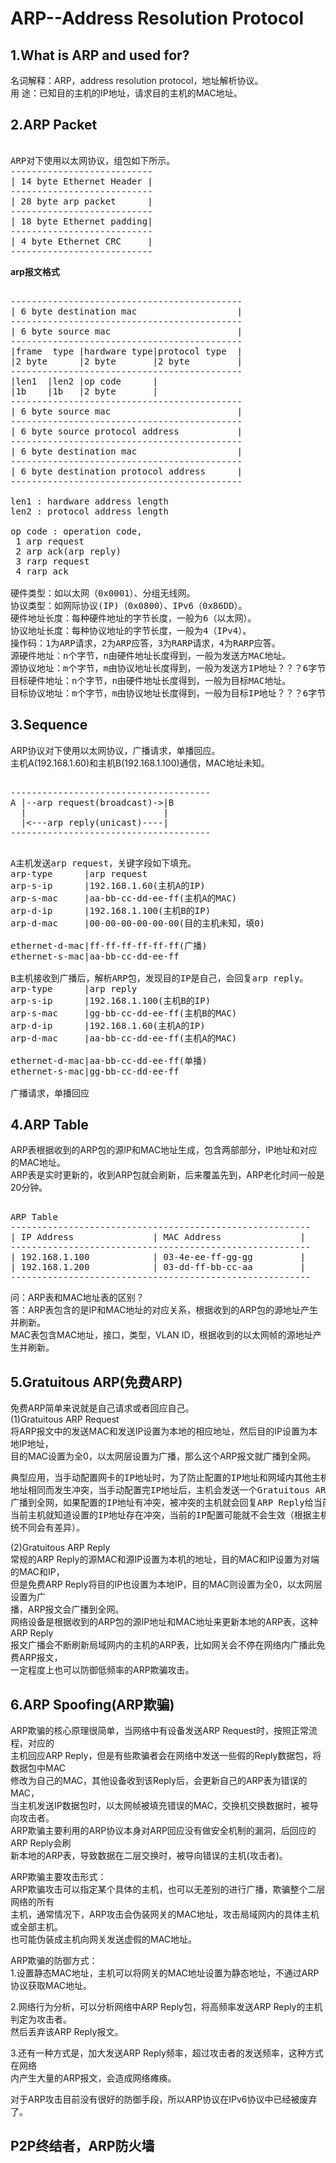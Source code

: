 # ARP--Address Resolution Protocol                
      
## 1.What is ARP and used for?   
名词解释：ARP，address resolution protocol，地址解析协议。    
用    途：已知目的主机的IP地址，请求目的主机的MAC地址。    
    
## 2.ARP Packet    
<pre>    
ARP对下使用以太网协议，组包如下所示。    
---------------------------              
| 14 byte Ethernet Header |               
---------------------------              
| 28 byte arp packet      |              
---------------------------              
| 18 byte Ethernet padding|              
---------------------------              
| 4 byte Ethernet CRC     |              
---------------------------              
</pre>    
**arp报文格式**                
<pre>              
--------------------------------------------              
| 6 byte destination mac                   |              
--------------------------------------------              
| 6 byte source mac                        |              
--------------------------------------------              
|frame  type |hardware type|protocol type  |              
|2 byte      |2 byte       |2 byte         |              
--------------------------------------------              
|len1  |len2 |op code      |              
|1b    |1b   |2 byte       |              
--------------------------------------------              
| 6 byte source mac                        |              
--------------------------------------------              
| 6 byte source protocol address           |              
--------------------------------------------              
| 6 byte destination mac                   |              
--------------------------------------------              
| 6 byte destination protocol address      |              
--------------------------------------------              
              
len1 : hardware address length              
len2 : protocol address length              
              
op code : operation code,               
 1 arp request               
 2 arp ack(arp reply)              
 3 rarp request              
 4 rarp ack              
              
硬件类型：如以太网（0x0001）、分组无线网。              
协议类型：如网际协议(IP)（0x0800）、IPv6（0x86DD）。              
硬件地址长度：每种硬件地址的字节长度，一般为6（以太网）。              
协议地址长度：每种协议地址的字节长度，一般为4（IPv4）。              
操作码：1为ARP请求，2为ARP应答，3为RARP请求，4为RARP应答。              
源硬件地址：n个字节，n由硬件地址长度得到，一般为发送方MAC地址。              
源协议地址：m个字节，m由协议地址长度得到，一般为发送方IP地址？？？6字节？？？。              
目标硬件地址：n个字节，n由硬件地址长度得到，一般为目标MAC地址。              
目标协议地址：m个字节，m由协议地址长度得到，一般为目标IP地址？？？6字节？？？。              
</pre>              
    
## 3.Sequence    
ARP协议对下使用以太网协议，广播请求，单播回应。    
主机A(192.168.1.60)和主机B(192.168.1.100)通信，MAC地址未知。    
<pre>    
--------------------------------------  
A |--arp request(broadcast)->|B  
  |                          |  
  |<---arp reply(unicast)----|  
--------------------------------------  
</pre>    
<pre>    
A主机发送arp request，关键字段如下填充。    
arp-type      |arp request    
arp-s-ip      |192.168.1.60(主机A的IP)    
arp-s-mac     |aa-bb-cc-dd-ee-ff(主机A的MAC)    
arp-d-ip      |192.168.1.100(主机B的IP)    
arp-d-mac     |00-00-00-00-00-00(目的主机未知，填0)    
    
ethernet-d-mac|ff-ff-ff-ff-ff-ff(广播)    
ethernet-s-mac|aa-bb-cc-dd-ee-ff    
    
B主机接收到广播后，解析ARP包，发现目的IP是自己，会回复arp reply。    
arp-type      |arp reply    
arp-s-ip      |192.168.1.100(主机B的IP)    
arp-s-mac     |gg-bb-cc-dd-ee-ff(主机B的MAC)    
arp-d-ip      |192.168.1.60(主机A的IP)    
arp-d-mac     |aa-bb-cc-dd-ee-ff(主机A的MAC)    
    
ethernet-d-mac|aa-bb-cc-dd-ee-ff(单播)    
ethernet-s-mac|gg-bb-cc-dd-ee-ff    
    
广播请求，单播回应    
</pre>    
    
## 4.ARP Table            
ARP表根据收到的ARP包的源IP和MAC地址生成，包含两部部分，IP地址和对应的MAC地址。  
ARP表是实时更新的，收到ARP包就会刷新，后来覆盖先到，ARP老化时间一般是20分钟。  
<pre>  
ARP Table  
---------------------------------------------------------  
| IP Address               | MAC Address               |  
---------------------------------------------------------  
| 192.168.1.100            | 03-4e-ee-ff-gg-gg         |  
| 192.168.1.200            | 03-dd-ff-bb-cc-aa         |  
---------------------------------------------------------  
</pre>  
问：ARP表和MAC地址表的区别？          
答：ARP表包含的是IP和MAC地址的对应关系，根据收到的ARP包的源地址产生并刷新。          
	MAC表包含MAC地址，接口，类型，VLAN ID，根据收到的以太网帧的源地址产生并刷新。        
      
## 5.Gratuitous ARP(免费ARP)            
免费ARP简单来说就是自己请求或者回应自己。          
(1)Gratuitous ARP Request          
将ARP报文中的发送MAC和发送IP设置为本地的相应地址，然后目的IP设置为本地IP地址，            
目的MAC设置为全0，以太网层设置为广播，那么这个ARP报文就广播到全网。          
<pre>
典型应用，当手动配置网卡的IP地址时，为了防止配置的IP地址和网域内其他主机的IP
地址相同而发生冲突，当手动配置完IP地址后，主机会发送一个Gratuitous ARP Request
广播到全网，如果配置的IP地址有冲突，被冲突的主机就会回复ARP Reply给当前主机，
当前主机就知道设置的IP地址存在冲突，当前的IP配置可能就不会生效（根据主机操作系
统不同会有差异）。
</pre>
          
(2)Gratuitous ARP Reply          
常规的ARP Reply的源MAC和源IP设置为本机的地址，目的MAC和IP设置为对端的MAC和IP，            
但是免费ARP Reply将目的IP也设置为本地IP，目的MAC则设置为全0，以太网层设置为广          
播，ARP报文会广播到全网。          
网络设备是根据收到的ARP包的源IP地址和MAC地址来更新本地的ARP表，这种ARP Reply  
报文广播会不断刷新局域网内的主机的ARP表，比如网关会不停在网络内广播此免费ARP报文，    
一定程度上也可以防御低频率的ARP欺骗攻击。          
          
## 6.ARP Spoofing(ARP欺骗)               
ARP欺骗的核心原理很简单，当网络中有设备发送ARP Request时，按照正常流程，对应的            
主机回应ARP Reply，但是有些欺骗者会在网络中发送一些假的Reply数据包，将数据包中MAC            
修改为自己的MAC，其他设备收到该Reply后，会更新自己的ARP表为错误的MAC，            
当主机发送IP数据包时，以太网帧被填充错误的MAC，交换机交换数据时，被导向攻击者。            
ARP欺骗主要利用的ARP协议本身对ARP回应没有做安全机制的漏洞，后回应的ARP Reply会刷            
新本地的ARP表，导致数据在二层交换时，被导向错误的主机(攻击者)。            
      
ARP欺骗主要攻击形式：        
ARP欺骗攻击可以指定某个具体的主机，也可以无差别的进行广播，欺骗整个二层网络的所有        
主机，通常情况下，ARP攻击会伪装网关的MAC地址，攻击局域网内的具体主机或全部主机。      
也可能伪装成主机向网关发送虚假的MAC地址。      
      
ARP欺骗的防御方式：      
1.设置静态MAC地址，主机可以将网关的MAC地址设置为静态地址，不通过ARP协议获取MAC地址。        
      
2.网络行为分析，可以分析网络中ARP Reply包，将高频率发送ARP Reply的主机判定为攻击者。    
然后丢弃该ARP Reply报文。      
      
3.还有一种方式是，加大发送ARP Reply频率，超过攻击者的发送频率，这种方式在网络      
内产生大量的ARP报文，会造成网络瘫痪。      
      
对于ARP攻击目前没有很好的防御手段，所以ARP协议在IPv6协议中已经被废弃了。      
      
## P2P终结者，ARP防火墙      
